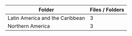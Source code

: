 | Folder                          |   Files / Folders |
|---------------------------------|-------------------|
| Latin America and the Caribbean |                 3 |
| Northern America                |                 3 |